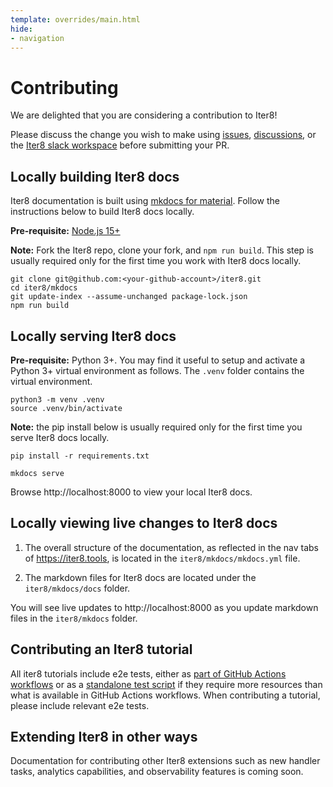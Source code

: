 ```yaml
---
template: overrides/main.html
hide:
- navigation
---
```


# Contributing

We are delighted that you are considering a contribution to Iter8!

Please discuss the change you wish to make using [issues](https://github.com/iter8-tools/iter8/issues), [discussions](https://github.com/iter8-tools/iter8/discussions), or the [Iter8 slack workspace](https://iter8-tools.slack.com) before submitting your PR.

## Locally building Iter8 docs
Iter8 documentation is built using [mkdocs for material](https://squidfunk.github.io/mkdocs-material/). Follow the instructions below to build Iter8 docs locally.

**Pre-requisite:** [Node.js 15+](https://nodejs.org/en/)

**Note:** Fork the Iter8 repo, clone your fork, and `npm run build`. This step is usually required only for the first time you work with Iter8 docs locally.

```shell
git clone git@github.com:<your-github-account>/iter8.git
cd iter8/mkdocs
git update-index --assume-unchanged package-lock.json
npm run build
```

## Locally serving Iter8 docs

**Pre-requisite:** Python 3+. You may find it useful to setup and activate a Python 3+ virtual environment as follows. The `.venv` folder contains the virtual environment.

```shell
python3 -m venv .venv
source .venv/bin/activate
```

**Note:** the pip install below is usually required only for the first time you serve Iter8 docs locally.

```shell
pip install -r requirements.txt
```

```shell
mkdocs serve
```

Browse http://localhost:8000 to view your local Iter8 docs.

<!-- ### Process for updating code artifacts
YAMLs, scripts and other code artifacts that are part of code-samples are located under the `iter8/samples` folder. Changes to code artifacts are followed by a tagged release, so that versioned artifacts are available. -->

## Locally viewing live changes to Iter8 docs

<!-- 1. While referring to code artifacts in docs (for example, a remote `kustomize` resource referenced in an experiment), use versioned artifacts. -->

1. The overall structure of the documentation, as reflected in the nav tabs of https://iter8.tools, is located in the `iter8/mkdocs/mkdocs.yml` file.

2. The markdown files for Iter8 docs are located under the `iter8/mkdocs/docs` folder.

You will see live updates to http://localhost:8000 as you update markdown files in the `iter8/mkdocs` folder.

## Contributing an Iter8 tutorial
All iter8 tutorials include e2e tests, either as [part of GitHub Actions workflows](https://github.com/iter8-tools/iter8/blob/master/.github/workflows/knative-e2e-tests.yaml) or as a [standalone test script](https://github.com/iter8-tools/iter8/blob/master/samples/knative/mirroring/manuale2etest.sh) if they require more resources than what is available in GitHub Actions workflows. When contributing a tutorial, please include relevant e2e tests.

## Extending Iter8 in other ways
Documentation for contributing other Iter8 extensions such as new handler tasks, analytics capabilities, and observability features is coming soon.

